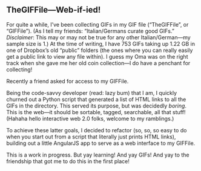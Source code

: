 ## TheGIFFile—Web-if-ied!

For quite a while, I’ve been collecting GIFs in my GIF file (“TheGIFFile”, or “GIFFile”). (As I tell my friends: “Italian/Germans curate good GIFs.” *Disclaimer*: This may or may not be true for any other Italian/German—my sample size is 1.) At the time of writing, I have 753 GIFs taking up 1.22 GB in one of Dropbox’s old “public” folders (the ones where you can really easily get a public link to view any file within). I guess my Oma was on the right track when she gave me her old coin collection—I do have a penchant for collecting!

Recently a friend asked for access to my GIFFile.

Being the code-savvy developer (read: lazy bum) that I am, I quickly churned out a Python script that generated a list of HTML links to all the GIFs in the directory. This served its purpose, but was decidedly *boring*. This is the web—it should be sortable, tagged, searchable, all that stuff! (Hahaha hello interactive web 2.0 folks, welcome to my ramblings.)

To achieve these latter goals, I decided to refactor (so, so, so easy to do when you start out from a script that literally just prints HTML links), building out a little AngularJS app to serve as a web interface to my GIFFile.

This is a work in progress. But yay learning! And yay GIFs! And yay to the friendship that got me to do this in the first place!